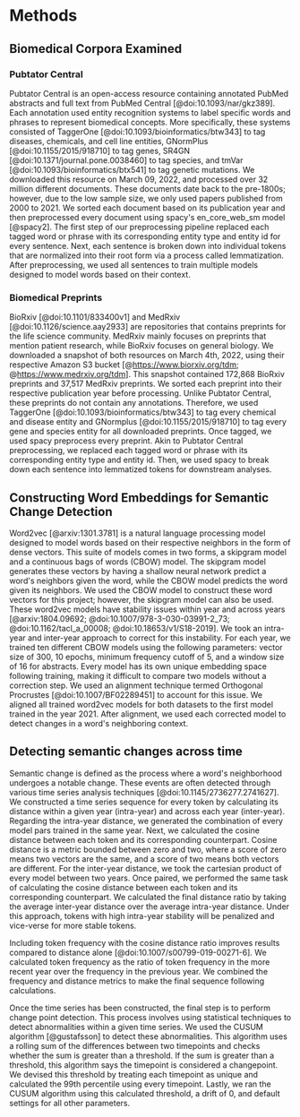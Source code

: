 # Methods

## Biomedical Corpora Examined

### Pubtator Central

Pubtator Central is an open-access resource containing annotated PubMed abstracts and full text from PubMed Central [@doi:10.1093/nar/gkz389].
Each annotation used entity recognition systems to label specific words and phrases to represent biomedical concepts.
More specifically, these systems consisted of TaggerOne [@doi:10.1093/bioinformatics/btw343] to tag diseases, chemicals, and cell line entities, GNormPlus [@doi:10.1155/2015/918710] to tag 
genes, SR4GN [@doi:10.1371/journal.pone.0038460] to tag species, and tmVar [@doi:10.1093/bioinformatics/btx541] to tag genetic mutations.
We downloaded this resource on March 09, 2022, and processed over 32 million different documents.
These documents date back to the pre-1800s; however, due to the low sample size, we only used papers published from 2000 to 2021.
We sorted each document based on its publication year and then preprocessed every document using spacy's en_core_web_sm model [@spacy2].
The first step of our preprocessing pipeline replaced each tagged word or phrase with its corresponding entity type and entity id for every sentence.
Next, each sentence is broken down into individual tokens that are normalized into their root form via a process called lemmatization.
After preprocessing, we used all sentences to train multiple models designed to model words based on their context.

### Biomedical Preprints

BioRxiv [@doi:10.1101/833400v1] and MedRxiv [@doi:10.1126/science.aay2933] are repositories that contains preprints for the life science community.
MedRxiv mainly focuses on preprints that mention patient research, while BioRxiv focuses on general biology.
We downloaded a snapshot of both resources on March 4th, 2022, using their respective Amazon S3 bucket [@https://www.biorxiv.org/tdm; @https://www.medrxiv.org/tdm].
This snapshot contained 172,868 BioRxiv preprints and 37,517 MedRxiv preprints.
We sorted each preprint into their respective publication year before processing.
Unlike Pubtator Central, these preprints do not contain any annotations.
Therefore, we used TaggerOne [@doi:10.1093/bioinformatics/btw343] to tag every chemical and disease entity and GNormplus [@doi:10.1155/2015/918710] to tag every gene and species entity for all downloaded preprints.
Once tagged, we used spacy preprocess every preprint.
Akin to Pubtator Central preprocessing, we replaced each tagged word or phrase with its corresponding entity type and entity id.
Then, we used spacy to break down each sentence into lemmatized tokens for downstream analyses.

## Constructing Word Embeddings for Semantic Change Detection

Word2vec [@arxiv:1301.3781] is a natural language processing model designed to model words based on their respective neighbors in the form of dense vectors.
This suite of models comes in two forms, a skipgram model and a continuous bags of words (CBOW) model.
The skipgram model generates these vectors by having a shallow neural network predict a word's neighbors given the word, while the CBOW model predicts the word given its neighbors.
We used the CBOW model to construct these word vectors for this project; however, the skipgram model can also be used.
These word2vec models have stability issues within year and across years [@arxiv:1804.09692; @doi:10.1007/978-3-030-03991-2_73; @doi:10.1162/tacl_a_00008; @doi:10.18653/v1/S18-2019].
We took an intra-year and inter-year approach to correct for this instability.
For each year, we trained ten different CBOW models using the following parameters: vector size of 300, 10 epochs, minimum frequency cutoff of 5, and a window size of 16 for abstracts.
Every model has its own unique embedding space following training, making it difficult to compare two models without a correction step.
We used an alignment technique termed Orthogonal Procrustes [@doi:10.1007/BF02289451] to account for this issue.
We aligned all trained word2vec models for both datasets to the first model trained in the year 2021.
After alignment, we used each corrected model to detect changes in a word's neighboring context.

## Detecting semantic changes across time

Semantic change is defined as the process where a word's neighborhood undergoes a notable change. 
These events are often detected through various time series analysis techniques [@doi:10.1145/2736277.2741627].
We constructed a time series sequence for every token by calculating its distance within a given year (intra-year) and across each year (inter-year).
Regarding the intra-year distance, we generated the combination of every model pars trained in the same year.
Next, we calculated the cosine distance between each token and its corresponding counterpart. 
Cosine distance is a metric bounded between zero and two, where a score of zero means two vectors are the same, and a score of two means both vectors are different.
For the inter-year distance, we took the cartesian product of every model between two years.
Once paired, we performed the same task of calculating the cosine distance between each token and its corresponding counterpart. 
We calculated the final distance ratio by taking the average inter-year distance over the average intra-year distance.
Under this approach, tokens with high intra-year stability will be penalized and vice-verse for more stable tokens.

Including token frequency with the cosine distance ratio improves results compared to distance alone [@doi:10.1007/s00799-019-00271-6].
We calculated token frequency as the ratio of token frequency in the more recent year over the frequency in the previous year. 
We combined the frequency and distance metrics to make the final sequence following calculations.

Once the time series has been constructed, the final step is to perform change point detection.
This process involves using statistical techniques to detect abnormalities within a given time series.
We used the CUSUM algorithm [@gustafsson] to detect these abnormalities.
This algorithm uses a rolling sum of the differences between two timepoints and checks whether the sum is greater than a threshold.
If the sum is greater than a threshold, this algorithm says the timepoint is considered a changepoint.
We devised this threshold by treating each timepoint as unique and calculated the 99th percentile using every timepoint.
Lastly, we ran the CUSUM algorithm using this calculated threshold,  a drift of 0, and default settings for all other parameters.

